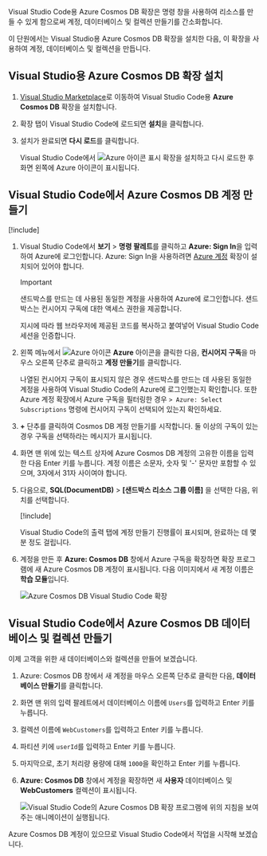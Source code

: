 Visual Studio Code용 Azure Cosmos DB 확장은 명령 창을 사용하여 리소스를 만들 수 있게 함으로써 계정, 데이터베이스 및 컬렉션 만들기를 간소화합니다.

이 단원에서는 Visual Studio용 Azure Cosmos DB 확장을 설치한 다음, 이 확장을 사용하여 계정, 데이터베이스 및 컬렉션을 만듭니다.

## <a name="install-the-azure-cosmos-db-extension-for-visual-studio"></a>Visual Studio용 Azure Cosmos DB 확장 설치

1. [Visual Studio Marketplace](https://marketplace.visualstudio.com/items?itemName=ms-azuretools.vscode-cosmosdb)로 이동하여 Visual Studio Code용 **Azure Cosmos DB** 확장을 설치합니다.

1. 확장 탭이 Visual Studio Code에 로드되면 **설치**을 클릭합니다.

1. 설치가 완료되면 **다시 로드**를 클릭합니다.

    Visual Studio Code에서 ![Azure 아이콘 표시](../media/2-setup/visual-studio-code-explorer-icon.png) 확장을 설치하고 다시 로드한 후 화면 왼쪽에 Azure 아이콘이 표시됩니다.

## <a name="create-an-azure-cosmos-db-account-in-visual-studio-code"></a>Visual Studio Code에서 Azure Cosmos DB 계정 만들기

[!include[](../../../includes/azure-sandbox-activate.md)]

1. Visual Studio Code에서 **보기** > **명령 팔레트**를 클릭하고 **Azure: Sign In**을 입력하여 Azure에 로그인합니다. Azure: Sign In을 사용하려면 [Azure 계정](https://marketplace.visualstudio.com/items?itemName=ms-vscode.azure-account) 확장이 설치되어 있어야 합니다.

    > [!IMPORTANT]
    > 샌드박스를 만드는 데 사용된 동일한 계정을 사용하여 Azure에 로그인합니다. 샌드박스는 컨시어지 구독에 대한 액세스 권한을 제공합니다.

    지시에 따라 웹 브라우저에 제공된 코드를 복사하고 붙여넣어 Visual Studio Code 세션을 인증합니다.

1. 왼쪽 메뉴에서 ![Azure 아이콘](../media/2-setup/visual-studio-code-explorer-icon.png) **Azure** 아이콘을 클릭한 다음, **컨시어지 구독**을 마우스 오른쪽 단추로 클릭하고 **계정 만들기**를 클릭합니다.

    나열된 컨시어지 구독이 표시되지 않은 경우 샌드박스를 만드는 데 사용된 동일한 계정을 사용하여 Visual Studio Code의 Azure에 로그인했는지 확인합니다. 또한 Azure 계정 확장에서 Azure 구독을 필터링한 경우 `> Azure: Select Subscriptions` 명령에 컨시어지 구독이 선택되어 있는지 확인하세요.

1. __+__ 단추를 클릭하여 Cosmos DB 계정 만들기를 시작합니다. 둘 이상의 구독이 있는 경우 구독을 선택하라는 메시지가 표시됩니다.

1. 화면 맨 위에 있는 텍스트 상자에 Azure Cosmos DB 계정의 고유한 이름을 입력한 다음 Enter 키를 누릅니다. 계정 이름은 소문자, 숫자 및 '-' 문자만 포함할 수 있으며, 3자에서 31자 사이여야 합니다.

1. 다음으로, **SQL(DocumentDB)** > **<rgn>[샌드박스 리소스 그룹 이름]</rgn>** 을 선택한 다음, 위치를 선택합니다.

    [!include[](../../../includes/azure-sandbox-regions-first-mention-note-friendly.md)]

    Visual Studio Code의 출력 탭에 계정 만들기 진행률이 표시되며, 완료하는 데 몇 분 정도 걸립니다.

1. 계정을 만든 후 **Azure: Cosmos DB** 창에서 Azure 구독을 확장하면 확장 프로그램에 새 Azure Cosmos DB 계정이 표시됩니다. 다음 이미지에서 새 계정 이름은 **학습 모듈**입니다.

    ![Azure Cosmos DB Visual Studio Code 확장](../media/2-setup/azure-cosmos-db-vs-code-extension.png)

## <a name="create-an-azure-cosmos-db-database-and-collection-in-visual-studio-code"></a>Visual Studio Code에서 Azure Cosmos DB 데이터베이스 및 컬렉션 만들기

이제 고객을 위한 새 데이터베이스와 컬렉션을 만들어 보겠습니다.

1. Azure: Cosmos DB 창에서 새 계정을 마우스 오른쪽 단추로 클릭한 다음, **데이터베이스 만들기**를 클릭합니다.
1. 화면 맨 위의 입력 팔레트에서 데이터베이스 이름에 `Users`를 입력하고 Enter 키를 누릅니다.
1. 컬렉션 이름에 `WebCustomers`를 입력하고 Enter 키를 누릅니다.
1. 파티션 키에 `userId`를 입력하고 Enter 키를 누릅니다.
1. 마지막으로, 초기 처리량 용량에 대해 `1000`을 확인하고 Enter 키를 누릅니다.
1. **Azure: Cosmos DB** 창에서 계정을 확장하면 새 **사용자** 데이터베이스 및 **WebCustomers** 컬렉션이 표시됩니다.

    ![Visual Studio Code의 Azure Cosmos DB 확장 프로그램에 위의 지침을 보여 주는 애니메이션이 실행됩니다.](../media/2-setup/vs-code-azure-cosmos-db-extension.gif)

Azure Cosmos DB 계정이 있으므로 Visual Studio Code에서 작업을 시작해 보겠습니다.
